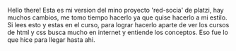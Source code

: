 Hello there! Esta es mi version del mino proyecto 'red-socia' de platzi, hay muchos cambios, me tomo tiempo hacerlo ya que quise hacerlo a mi estilo. Si lees esto y estas en el curso, para lograr hacerlo aparte de ver los cursos de html y css
busca mucho en internet y entiende los conceptos. Eso fue lo que hice para llegar hasta ahi.
